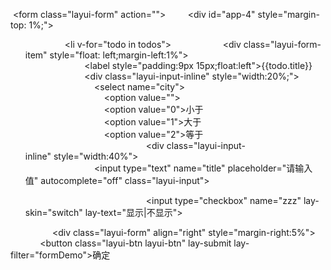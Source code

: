  <form class="layui-form" action="">
        <div id="app-4" style="margin-top: 1%;">
            <ol>
                <li v-for="todo in todos">
                    <div class="layui-form-item" style="float: left;margin-left:1%">
                        <label style="padding:9px 15px;float:left">{{todo.title}}</label>
                        <div class="layui-input-inline" style="width:20%;">
                            <select name="city">
                                <option value=""></option>
                                <option value="0">小于</option>
                                <option value="1">大于</option>
                                <option value="2">等于</option>
                            </select>
                        </div>
                        <div class="layui-input-inline" style="width:40%">
                            <input type="text" name="title" placeholder="请输入值" autocomplete="off" class="layui-input">

                        </div>
                        <input type="checkbox" name="zzz" lay-skin="switch" lay-text="显示|不显示">
                    </div>
                </li>
            </ol>
        </div>
        <div class="layui-form" align="right" style="margin-right:5%">
            <button class="layui-btn layui-btn" lay-submit lay-filter="formDemo">确定</button>
        </div>
    </form>

